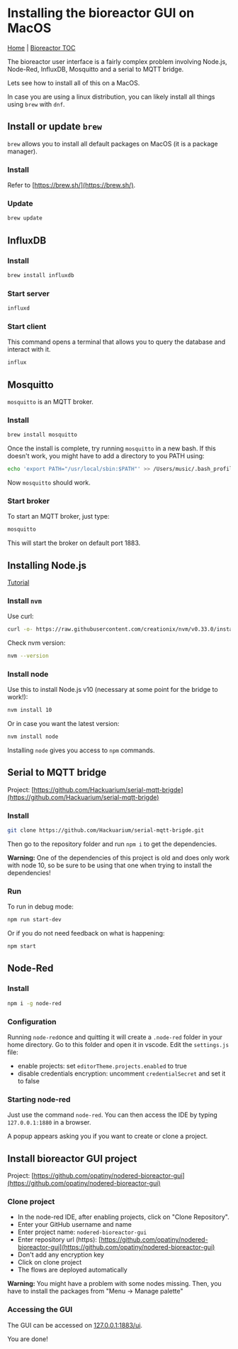 # Installing the bioreactor GUI on MacOS

[Home](../../README.md) | [Bioreactor TOC](../bioreactor.md)

The bioreactor user interface is a fairly complex problem involving Node.js, Node-Red, InfluxDB, Mosquitto and a serial to MQTT bridge.

Lets see how to install all of this on a MacOS.

In case you are using a linux distribution, you can likely install all things using `brew` with `dnf`.

## Install or update `brew`

`brew` allows you to install all default packages on MacOS (it is a package manager).

### Install

Refer to [https://brew.sh/](https://brew.sh/).

### Update

```bash
brew update
```

## InfluxDB

### Install

```bash
brew install influxdb
```

### Start server

```bash
influxd
```

### Start client

This command opens a terminal that allows you to query the database and interact with it.

```bash
influx
```

## Mosquitto

`mosquitto` is an MQTT broker.

### Install

```bash
brew install mosquitto
```

Once the install is complete, try running `mosquitto` in a new bash. If this doesn't work, you might have to add a directory to you PATH using:

```bash
echo 'export PATH="/usr/local/sbin:$PATH"' >> /Users/music/.bash_profile
```

Now `mosquitto` should work.

### Start broker

To start an MQTT broker, just type:

```bash
mosquitto
```

This will start the broker on default port 1883.

## Installing Node.js

[Tutorial](https://nodesource.com/blog/installing-node-js-tutorial-using-nvm-on-mac-os-x-and-ubuntu/)

### Install `nvm`

Use curl:

```bash
curl -o- https://raw.githubusercontent.com/creationix/nvm/v0.33.0/install.sh | bash
```

Check nvm version:

```bash
nvm --version
```

### Install node

Use this to install Node.js v10 (necessary at some point for the bridge to work!):

```bash
nvm install 10
```

Or in case you want the latest version:

```bash
nvm install node
```

Installing `node` gives you access to `npm` commands.

## Serial to MQTT bridge

Project: [https://github.com/Hackuarium/serial-mqtt-brigde](https://github.com/Hackuarium/serial-mqtt-brigde)

### Install

```bash
git clone https://github.com/Hackuarium/serial-mqtt-brigde.git
```

Then go to the repository folder and run `npm i` to get the dependencies.

**Warning:** One of the dependencies of this project is old and does only work with node 10, so be sure to be using that one when trying to install the dependencies!

### Run

To run in debug mode:

```bash
npm run start-dev
```

Or if you do not need feedback on what is happening:

```bash
npm start
```

## Node-Red

### Install

```bash
npm i -g node-red
```

### Configuration

Running `node-red`once and quitting it will create a `.node-red` folder in your home directory. Go to this folder and open it in vscode. Edit the `settings.js` file:

- enable projects: set `editorTheme.projects.enabled` to true
- disable credentials encryption: uncomment `credentialSecret` and set it to false

### Starting node-red

Just use the command `node-red`. You can then access the IDE by typing `127.0.0.1:1880` in a browser.

A popup appears asking you if you want to create or clone a project.

## Install bioreactor GUI project

Project: [https://github.com/opatiny/nodered-bioreactor-gui](https://github.com/opatiny/nodered-bioreactor-gui)

### Clone project

- In the node-red IDE, after enabling projects, click on "Clone Repository".
- Enter your GitHub username and name
- Enter project name: `nodered-bioreactor-gui`
- Enter repository url (https): [https://github.com/opatiny/nodered-bioreactor-gui](https://github.com/opatiny/nodered-bioreactor-gui)
- Don't add any encryption key
- Click on clone project
- The flows are deployed automatically

**Warning:** You might have a problem with some nodes missing. Then, you have to install the packages from "Menu -> Manage palette"

### Accessing the GUI

The GUI can be accessed on [127.0.0.1:1883/ui](127.0.0.1:1883/ui).

You are done!
